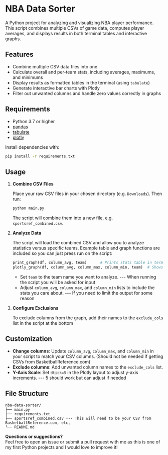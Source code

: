 # NBA Data Sorter

A Python project for analyzing and visualizing NBA player performance. This script combines multiple CSVs of game data, computes player averages, and displays results in both terminal tables and interactive graphs.

## Features

- Combine multiple CSV data files into one
- Calculate overall and per-team stats, including averages, maximums, and minimums
- Display results as formatted tables in the terminal (using `tabulate`)
- Generate interactive bar charts with Plotly
- Filter out unwanted columns and handle zero values correctly in graphs

## Requirements

- Python 3.7 or higher
- [pandas](https://pandas.pydata.org/)
- [tabulate](https://pypi.org/project/tabulate/)
- [plotly](https://plotly.com/python/)

Install dependencies with:

```bash
pip install -r requirements.txt
```

## Usage

1. **Combine CSV Files**

   Place your raw CSV files in your chosen directory (e.g. `Downloads`). Then run:

   ```bash
   python main.py
   ```

   The script will combine them into a new file, e.g. `sportsref_combined.csv`.

2. **Analyze Data**

   The script will load the combined CSV and allow you to analyze statistics versus specific teams. Example table and graph functions are included so you can just press run on the script:

   ```python
   print_graph(df, column_avg, team)      # Prints stats table in terminal
   plotly_graph(df, column_avg, column_max, column_min, team)  # Shows interactive bar chart
   ```

   - Set `team` to the team name you want to analyze. --- When running the script you will be asked for input
   - Adjust `column_avg`, `column_max`, and `column_min` lists to include the stats you care about. --- If you need to limit the output for some reason

3. **Configure Exclusions**

   To exclude columns from the graph, add their names to the `exclude_cols` list in the script at the bottom

## Customization

- **Change columns**: Update `column_avg`, `column_max`, and `column_min` in your script to match your CSV columns. (Should not be needed if getting CSVs from BasketballReference.com)
- **Exclude columns**: Add unwanted column names to the `exclude_cols` list.
- **Y-Axis Scale**: Set `dtick=5` in the Plotly layout to adjust y-axis increments. --- 5 should work but can adjust if needed

## File Structure

```
nba-data-sorter/
├── main.py
├── requirements.txt
├── sportsref_combined.csv --- This will need to be your CSV from BasketballReference.com, etc,
└── README.md
```
**Questions or suggestions?**  
Feel free to open an issue or submit a pull request with me as this is one of my first Python projects and I would love to improve it!